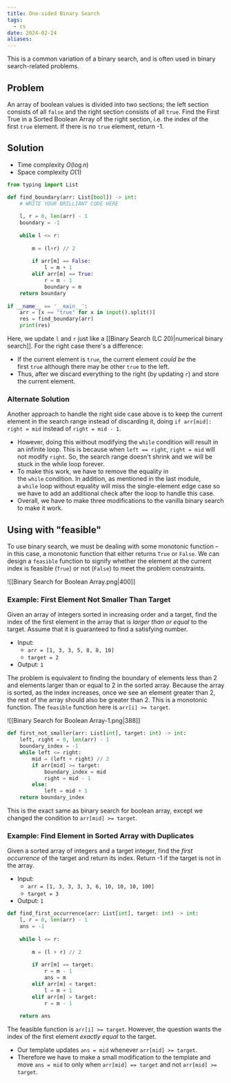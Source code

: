 ```yaml
---
title: One-sided Binary Search
tags:
  - cs
date: 2024-02-24
aliases:
---
```

This is a common variation of a binary search, and is often used in binary search-related problems.

## Problem
An array of boolean values is divided into two sections; the left section consists of all `false` and the right section consists of all `true`. Find the First True in a Sorted Boolean Array of the right section, i.e. the index of the first `true` element. If there is no `true` element, return -1.

## Solution
- Time complexity $O(\log n)$
- Space complexity $O(1)$

```python
from typing import List

def find_boundary(arr: List[bool]) -> int:
    # WRITE YOUR BRILLIANT CODE HERE
    
    l, r = 0, len(arr) - 1
    boundary = -1
    
    while l <= r:
        
        m = (l+r) // 2
        
        if arr[m] == False:
            l = m + 1
        elif arr[m] == True:
            r = m - 1
            boundary = m
    return boundary
        
if __name__ == '__main__':
    arr = [x == "true" for x in input().split()]
    res = find_boundary(arr)
    print(res)
```

Here, we update `l` and `r` just like a [[Binary Search (LC 20)|numerical binary search]]. For the right case there's a difference:
- If the current element is `true`, the current element _could be_ the first `true` although there may be other `true` to the left. 
- Thus, after we discard everything to the right (by updating `r`) and store the current element.
### Alternate Solution
Another approach to handle the right side case above is to keep the current element in the search range instead of discarding it, doing `if arr[mid]: right = mid` instead of `right = mid - 1`. 

- However, doing this without modifying the `while` condition will result in an infinite loop. This is because when `left == right`, `right = mid` will not modify `right`. So, the search range doesn't shrink and we will be stuck in the while loop forever. 
- To make this work, we have to remove the equality in the `while` condition. In addition, as mentioned in the last module, a `while` loop without equality will miss the single-element edge case so we have to add an additional check after the loop to handle this case. 
- Overall, we have to make three modifications to the vanilla binary search to make it work.

## Using with "feasible"
To use binary search, we must be dealing with some monotonic function – in this case, a monotonic function that either returns `True` or `False`. We can design a `feasible` function to signify whether the element at the current index is feasible (`True`) or not (`False`) to meet the problem constraints.

![[Binary Search for Boolean Array.png|400]]

### Example: First Element Not Smaller Than Target
Given an array of integers sorted in increasing order and a target, find the index of the first element in the array that is _larger than or equal_ to the target. Assume that it is guaranteed to find a satisfying number.

- Input:
	- `arr = [1, 3, 3, 5, 8, 8, 10]`
	- `target = 2`
- Output: `1`

The problem is equivalent to finding the boundary of elements less than 2 and elements larger than or equal to 2 in the sorted array. Because the array is sorted, as the index increases, once we see an element greater than 2, the rest of the array should also be greater than 2. This is a monotonic function. The `feasible` function here is `arr[i] >= target`.

![[Binary Search for Boolean Array-1.png|388]]

```python
def first_not_smaller(arr: List[int], target: int) -> int:
	left, right = 0, len(arr) - 1
	boundary_index = -1
	while left <= right:
		mid = (left + right) // 2
		if arr[mid] >= target:
			boundary_index = mid
			right = mid - 1
		else:
			left = mid + 1
	return boundary_index
```

This is the exact same as binary search for boolean array, except we changed the condition to `arr[mid] >= target`.

### Example: Find Element in Sorted Array with Duplicates
Given a sorted array of integers and a target integer, find the _first occurrence_ of the target and return its index. Return -1 if the target is not in the array.
- Input:
	- `arr = [1, 3, 3, 3, 3, 6, 10, 10, 10, 100]`
	- `target = 3`
- Output: `1`

```python
def find_first_occurrence(arr: List[int], target: int) -> int:
    l, r = 0, len(arr) - 1
    ans = -1
    
    while l <= r:
        
        m = (l + r) // 2
        
        if arr[m] == target:
            r = m - 1
            ans = m
        elif arr[m] < target:
            l = m + 1
        elif arr[m] > target:
            r = m - 1
    
    return ans
```

The feasible function is `arr[i] >= target`. However, the question wants the index of the first element *exactly equal* to the target. 
- Our template updates `ans = mid` whenever `arr[mid] >= target`. 
- Therefore we have to make a small modification to the template and move `ans = mid` to only when `arr[mid] == target` and not `arr[mid] >= target`.